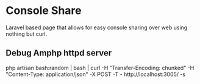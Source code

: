 # Console Share

Laravel based page that allows for easy console sharing over web using nothing but curl.



## Debug Amphp httpd server

php artisan bash:random | bash | curl -H "Transfer-Encoding: chunked"  -H "Content-Type: application/json"  -X POST -T - http://localhost:3005/ -s

